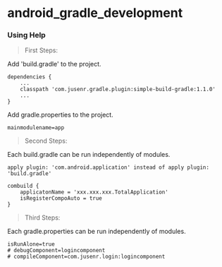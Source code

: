 # android_gradle_development #


### Using Help ###

> First Steps:

Add 'build.gradle' to the project.

    dependencies {
        ...
        classpath 'com.jusenr.gradle.plugin:simple-build-gradle:1.1.0'
        ...
    }

Add gradle.properties to the project.

    mainmodulename=app

> Second Steps:

Each build.gradle can be run independently of modules.

    apply plugin: 'com.android.application' instead of apply plugin: 'build.gradle'

    combuild {
        applicatonName = 'xxx.xxx.xxx.TotalApplication'
        isRegisterCompoAuto = true
    }

> Third Steps:

Each gradle.properties can be run independently of modules.

    isRunAlone=true
    # debugComponent=logincomponent
    # compileComponent=com.jusenr.login:logincomponent


